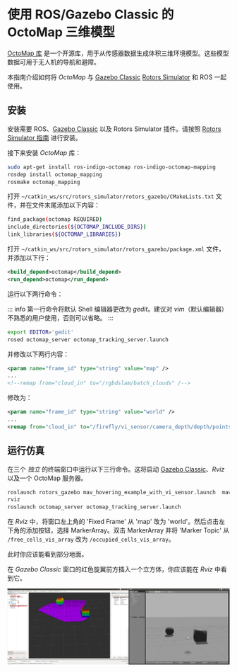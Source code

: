 # 使用 ROS/Gazebo Classic 的 OctoMap 三维模型

[OctoMap 库](http://octomap.github.io/) 是一个开源库，用于从传感器数据生成体积三维环境模型。这些模型数据可用于无人机的导航和避障。

本指南介绍如何将 _OctoMap_ 与 [Gazebo Classic](../sim_gazebo_classic/index.md) [Rotors Simulator](https://github.com/ethz-asl/rotors_simulator/wiki/RotorS-Simulator) 和 ROS 一起使用。

## 安装

安装需要 ROS、[Gazebo Classic](../sim_gazebo_classic/index.md) 以及 Rotors Simulator 插件。请按照 [Rotors Simulator 指南](https://github.com/ethz-asl/rotors_simulator) 进行安装。

接下来安装 _OctoMap_ 库：

```sh
sudo apt-get install ros-indigo-octomap ros-indigo-octomap-mapping
rosdep install octomap_mapping
rosmake octomap_mapping
```

打开 `~/catkin_ws/src/rotors_simulator/rotors_gazebo/CMakeLists.txt` 文件，并在文件末尾添加以下内容：

```sh
find_package(octomap REQUIRED)
include_directories(${OCTOMAP_INCLUDE_DIRS})
link_libraries(${OCTOMAP_LIBRARIES})
```

打开 `~/catkin_ws/src/rotors_simulator/rotors_gazebo/package.xml` 文件，并添加以下行：

```xml
<build_depend>octomap</build_depend>
<run_depend>octomap</run_depend>
```

运行以下两行命令：

::: info
第一行命令将默认 Shell 编辑器更改为 _gedit_。建议对 _vim_（默认编辑器）不熟悉的用户使用，否则可以省略。
:::

```sh
export EDITOR='gedit'
rosed octomap_server octomap_tracking_server.launch
```

并修改以下两行内容：

```xml
<param name="frame_id" type="string" value="map" />
...
<!--remap from="cloud_in" to="/rgbdslam/batch_clouds" /-->
```

修改为：

```xml
<param name="frame_id" type="string" value="world" />
...
<remap from="cloud_in" to="/firefly/vi_sensor/camera_depth/depth/points" />
```

## 运行仿真

在三个 _独立_ 的终端窗口中运行以下三行命令。这将启动 [Gazebo Classic](../sim_gazebo_classic/index.md)、_Rviz_ 以及一个 OctoMap 服务器。

```sh
roslaunch rotors_gazebo mav_hovering_example_with_vi_sensor.launch  mav_name:=firefly
rviz
roslaunch octomap_server octomap_tracking_server.launch
```

在 _Rviz_ 中，将窗口左上角的 'Fixed Frame' 从 'map' 改为 'world'。然后点击左下角的添加按钮，选择 MarkerArray。双击 MarkerArray 并将 'Marker Topic' 从 `/free_cells_vis_array` 改为 `/occupied_cells_vis_array`。

此时你应该能看到部分地面。

在 _Gazebo Classic_ 窗口的红色旋翼前方插入一个立方体，你应该能在 _Rviz_ 中看到它。

![Gazebo 中的 OctoMap 示例](../../assets/simulation/gazebo_classic/octomap.png)